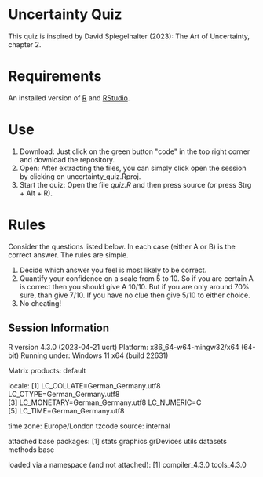 # Uncertainty Quiz
This quiz is inspired by David Spiegelhalter (2023): The Art of Uncertainty, chapter 2. 

# Requirements
An installed version of [R](https://cran.r-project.org/) and [RStudio](https://posit.co/download/rstudio-desktop/]).

# Use
1. Download: Just click on the green button "code" in the top right corner and download the repository.
2. Open: After extracting the files, you can simply click open the session by clicking on uncertainty_quiz.Rproj.
3. Start the quiz: Open the file *quiz.R* and then press source (or press Strg + Alt + R).

# Rules
Consider the questions listed below. In each case (either A or B) is the correct answer. The rules are simple.
  1. Decide which answer you feel is most likely to be correct.
  2. Quantify your confidence on a scale from 5 to 10. So if you are certain A is correct then you should give A 10/10. But if you are only around 70% sure, than give 7/10. If you have no clue then give 5/10 to either choice.
  3. No cheating!


## Session Information
R version 4.3.0 (2023-04-21 ucrt)
Platform: x86_64-w64-mingw32/x64 (64-bit)
Running under: Windows 11 x64 (build 22631)

Matrix products: default


locale:
[1] LC_COLLATE=German_Germany.utf8  LC_CTYPE=German_Germany.utf8   
[3] LC_MONETARY=German_Germany.utf8 LC_NUMERIC=C                   
[5] LC_TIME=German_Germany.utf8    

time zone: Europe/London
tzcode source: internal

attached base packages:
[1] stats     graphics  grDevices utils     datasets  methods   base     

loaded via a namespace (and not attached):
[1] compiler_4.3.0 tools_4.3.0   
